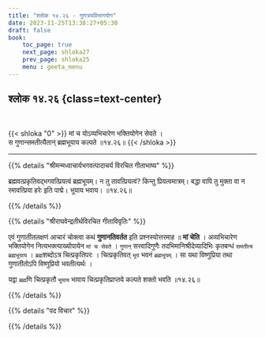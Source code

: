 ```yaml
---
title: "श्लोक १४.२६ - गुणत्रयविभागयोग"
date: 2023-11-25T13:38:27+05:30
draft: false
book:
    toc_page: true
    next_page: shloka27
    prev_page: shloka25
    menu : geeta_menu
---
```




## श्लोक १४.२६ {class=text-center}

<br/>

{{< shloka  "0"  >}}
मां च योऽव्यभिचारेण भक्तियोगेन सेवते ।   
स गुणान्समतीत्यैतान् ब्रह्मभूयाय कल्पते ॥१४.२६॥
{{< /shloka >}}

---


{{% details "श्रीमन्मध्वाचार्यभगवत्पादाचर्य विरचित  गीताभाष्य" %}}

ब्रह्मवत्प्रकृतिवद्भगवत्प्रियत्वं ब्रह्मभूयम्। 
न तु तावत्प्रियत्वं? किन्तु प्रियत्वमात्रम्। 
बद्धा वापि तु मुक्ता वा न रमावत्प्रिया हरेः इति पाद्मे। 
भूयाय भवाय। ॥१४.२६॥

{{% /details %}}



{{% details "श्रीराघवेन्द्रतीर्थविरचित गीताविवृतिः" %}}

एवं गुणातीतलक्षणं आचारं चोक्त्वा कथं  **गुणानतिवर्तत** 
इति प्रश्नस्योत्तरमाह ॥ **मां चेति** । 
अव्यभिचारेण भक्तियोगेन नित्यभक्त्याख्योपायेन 
`मां च सेवते` । `गुणान्` सत्त्वादिगुणैः 
तदभिमानिश्रीदेव्यादिभिः 
कृतबन्धं `समतीत्य ब्रह्मभूयाय` । `ब्रह्म`शब्दोऽत्र 
चित्प्रकृतिपरः । चित्प्रकृतिवत् `भूयं` भवनं 
`ब्रह्मभूयम्‌` । सा यथा विष्णुप्रिया तथा गुणातीतोऽपि 
विष्णुप्रियो भवतीत्यर्थः ।   

यद्वा `ब्रह्म`णि चित्प्रकृतौ `भूयाय` भावाय 
चित्प्रकृतिप्राप्तये कल्पते शक्तो भवति ॥१४.२६॥

{{% /details %}}



{{% details "पद विचार" %}}


{{% /details %}}
